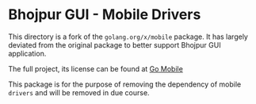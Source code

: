 # Bhojpur GUI - Mobile Drivers

This directory is a fork of the `golang.org/x/mobile` package. It has largely
deviated from the original package to better support Bhojpur GUI application.

The full project, its license can be found at [Go Mobile](https://github.com/golang/mobile)

This package is for the purpose of removing the dependency of mobile `drivers`
and will be removed in due course.